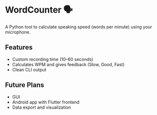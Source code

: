 # WordCounter 🗣️

A Python tool to calculate speaking speed (words per minute) using your microphone.

## Features
- Custom recording time (10–60 seconds)
- Calculates WPM and gives feedback (Slow, Good, Fast)
- Clean CLI output

## Future Plans
- GUI
- Android app with Flutter frontend
- Data export and visualization
